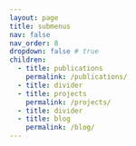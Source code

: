 ```yaml
---
layout: page
title: submenus
nav: false
nav_order: 8
dropdown: false # true
children:
  - title: publications
    permalink: /publications/
  - title: divider
  - title: projects
    permalink: /projects/
  - title: divider
  - title: blog
    permalink: /blog/
---
```

